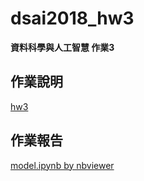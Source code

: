 # dsai2018_hw3

**資料科學與人工智慧 作業3**

## 作業說明

[hw3](https://paper.dropbox.com/doc/DASI-HW3-Subtractor-nXPC5ipREgBy1Nw8ilh1b)

## 作業報告

[model.ipynb by nbviewer](https://nbviewer.jupyter.org/github/csielee/dsai2018_hw3/blob/master/model.ipynb?flush_cache=true)
